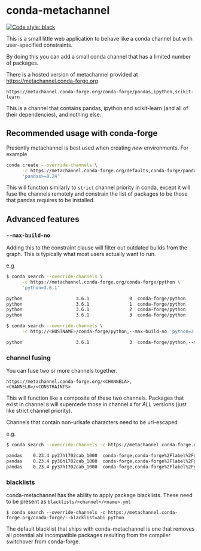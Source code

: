 # conda-metachannel

[![Code style: black](https://img.shields.io/badge/code%20style-black-000000.svg)](https://github.com/ambv/black)

This is a small little web application to behave like a conda channel but 
with user-specified constraints.  

By doing this you can add a small conda channel that has a limited number of packages.

There is a hosted version of metachannel provided at https://metachannel.conda-forge.org

```
https://metachannel.conda-forge.org/conda-forge/pandas,ipython,scikit-learn
```

This is a channel that contains pandas, ipython and scikit-learn (and all of their dependencies),
and nothing else.

## Recommended usage with conda-forge

Presently metachannel is best used when creating *new* environments.  For example

```bash
conda create --override-channels \
      -c https://metachannel.conda-forge.org/defaults,conda-forge/pandas \
      'pandas>=0.24' 
```

This will function similarly to `strict` channel priority in conda, except it will fuse the 
channels remotely and constrain the list of packages to be those that pandas requires to
be installed.

## Advanced features

### `--max-build-no`

Adding this to the constraint clause will filter out outdated builds from the graph.
This is typically what most users actually want to run.

e.g.

```bash
$ conda search --override-channels \
      -c https://metachannel.conda-forge.org/conda-forge/python \
      'python=3.6.1'

python                    3.6.1               0  conda-forge/python
python                    3.6.1               1  conda-forge/python
python                    3.6.1               2  conda-forge/python
python                    3.6.1               3  conda-forge/python

$ conda search --override-channels \
      -c http://<HOSTNAME>/conda-forge/python,--max-build-no 'python=3.6.1'

python                    3.6.1               3  conda-forge/python,--max-build-no
```

### channel fusing

You can fuse two or more channels together.  

```
https://metachannel.conda-forge.org/<CHANNELA>,<CHANNELB>/<CONSTRAINTS>
```

This will function like a composite of these two channels.  Packages that exist in channel `B` will
supercede those in channel `A` for *ALL* versions (just like strict channel priority).  

Channels that contain non-urlsafe characters need to be url-escaped

e.g.

```bash
$ conda search --override-channels -c https://metachannel.conda-forge.org/conda-forge,conda-forge%2Flabel%2Fgcc7/--max-build-no 'pandas'

pandas    0.23.4 py27h1702cab_1000  conda-forge,conda-forge%2Flabel%2Fgcc7/--max-build-no
pandas    0.23.4 py36h1702cab_1000  conda-forge,conda-forge%2Flabel%2Fgcc7/--max-build-no
pandas    0.23.4 py37h1702cab_1000  conda-forge,conda-forge%2Flabel%2Fgcc7/--max-build-no
```

### blacklists

conda-metachannel has the ability to apply package blacklists.  These need to be present as 
``blacklists/<channel>/<name>.yml`` 

```
$ conda search --override-channels -c https://metachannel.conda-forge.org/conda-forge/--blacklist=abi python
```

The default blacklist that ships with conda-metachannel is one that removes all potential abi
incompatible packages resulting from the compiler switchover from conda-forge.

